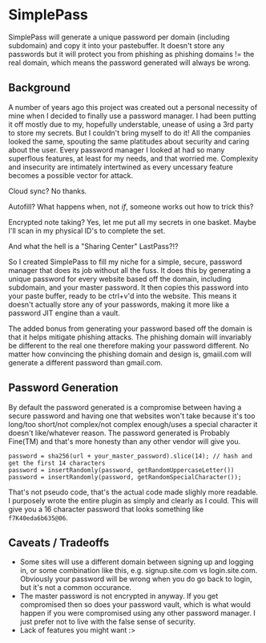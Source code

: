 # SimplePass

SimplePass will generate a unique password per domain (including subdomain) and copy it into your pastebuffer. It doesn't store any passwords but it will protect you from phishing as phishing domains != the real domain, which means the password generated will always be wrong.

## Background

A number of years ago this project was created out a personal necessity of mine when I decided to finally use a password manager. I had been putting it off mostly due to my, hopefully understable, unease of using a 3rd party to store my secrets. But I couldn't bring myself to do it! All the companies looked the same, spouting the same platitudes about security and caring about the user. Every password manager I looked at had so many superflous features, at least for my needs, and that worried me. Complexity and insecurity are intimately intertwined as every uncessary feature becomes a possible vector for attack.

Cloud sync? No thanks.

Autofill? What happens when, not _if_, someone works out how to trick this?

Encrypted note taking? Yes, let me put all my secrets in one basket. Maybe I'll scan in my physical ID's to complete the set.

And what the hell is a "Sharing Center" LastPass?!?

So I created SimplePass to fill my niche for a simple, secure, password manager that does its job without all the fuss. It does this by generating a unique password for every website based off the domain, including subdomain, and your master password. It then copies this password into your paste buffer, ready to be ctrl+v'd into the website. This means it doesn't actually store any of your passwords, making it more like a password JIT engine than a vault.

The added bonus from generating your password based off the domain is that it helps mitigate phishing attacks. The phishing domain will invariably be different to the real one therefore making your password different. No matter how convincing the phishing domain and design is, gmaiil.com will generate a different password than gmail.com.

## Password Generation

By default the password generated is a compromise between having a secure password and having one that websites won't take because it's too long/too short/not complex/not complex enough/uses a special character it doesn't like/whatever reason. The password generated is Probably Fine(TM) and that's more honesty than any other vendor will give you.

```
password = sha256(url + your_master_password).slice(14); // hash and get the first 14 characters
password = insertRandomly(password, getRandomUppercaseLetter())
password = insertRandomly(password, getRandomSpecialCharacter());
```

That's not pseudo code, that's the actual code made slighly more readable. I purposely wrote the entire plugin as simply and clearly as I could. This will give you a 16 character password that looks something like `f7K40eda6b635@06`.

## Caveats / Tradeoffs

- Some sites will use a different domain between signing up and logging in, or some combination like this, e.g. signup.site.com vs login.site.com. Obviously your password will be wrong when you do go back to login, but it's not a common occurance.
- The master password is not encrypted in anyway. If you get compromised then so does your password vault, which is what would happen if you were compromised using any other password manager. I just prefer not to live with the false sense of security.
- Lack of features you might want :>